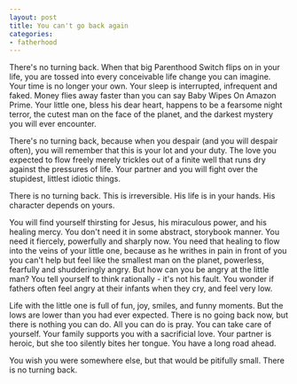 ```yaml
---
layout: post
title: You can't go back again
categories:
- fatherhood
---
```


There's no turning back. When that big Parenthood Switch flips on in your life, you are tossed into every conceivable life change you can imagine. Your time is no longer your own. Your sleep is interrupted, infrequent and faked. Money flies away faster than you can say Baby Wipes On Amazon Prime. Your little one, bless his dear heart, happens to be a fearsome night terror, the cutest man on the face of the planet, and the darkest mystery you will ever encounter.

There's no turning back, because when you despair (and you will despair often), you will remember that this is your lot and your duty. The love you expected to flow freely merely trickles out of a finite well that runs dry against the pressures of life. Your partner and you will fight over the stupidest, littlest idiotic things.

There is no turning back. This is irreversible. His life is in your hands. His character depends on yours.

You will find yourself thirsting for Jesus, his miraculous power, and his healing mercy. You don't need it in some abstract, storybook manner. You need it fiercely, powerfully and sharply now. You need that healing to flow into the veins of your little one, because as he writhes in pain in front of you you can't help but feel like the smallest man on the planet, powerless, fearfully and shudderingly angry. But how can you be angry at the little man? You tell yourself to think rationally - it's not his fault. You wonder if fathers often feel angry at their infants when they cry, and feel very low.

Life with the little one is full of fun, joy, smiles, and funny moments. But the lows are lower than you had ever expected. There is no going back now, but there is nothing you can do. All you can do is pray. You can take care of yourself. Your family supports you with a sacrificial love. Your partner is heroic, but she too silently bites her tongue. You have a long road ahead.

You wish you were somewhere else, but that would be pitifully small. There is no turning back.
